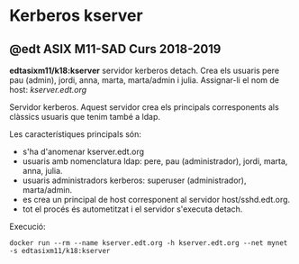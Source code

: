 # Kerberos kserver
## @edt ASIX M11-SAD Curs 2018-2019

**edtasixm11/k18:kserver** servidor kerberos detach. Crea els usuaris pere
  pau (admin), jordi, anna, marta, marta/admin i julia.
  Assignar-li el nom de host: *kserver.edt.org*

Servidor kerberos. Aquest servidor crea els principals corresponents als clàssics
usuaris que tenim també a ldap.

Les característiques principals són:
 * s'ha d'anomenar kserver.edt.org
 * usuaris amb nomenclatura ldap:   pere, pau (administrador), jordi, marta, anna, julia.
 * usuaris administradors kerberos: superuser (administrador), marta/admin.
 * es crea un principal de host corresponent al servidor host/sshd.edt.org.
 * tot el procés és autometitzat i el servidor s'executa detach.

Execució:
```
docker run --rm --name kserver.edt.org -h kserver.edt.org --net mynet -s edtasixm11/k18:kserver
```
